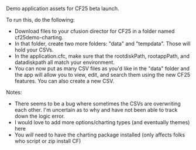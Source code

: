 Demo application assets for CF25 beta launch.

To run this, do the following:

- Download files to your cfusion director for CF25 in a folder named cf25demo-charting.
- In that folder, create two more folders: "data" and "tempdata". Those will hold your CSVs.
- In the application.cfc, make sure that the rootdiskPath, rootappPath, and datadiskpath all match your environment.
- You can now put as many CSV files as you'd like in the "data" folder and the app will allow you to view, edit, and search them using the new CF25 features. You can also create a new CSV.

Notes:

- There seems to be a bug where sometimes the CSVs are overwriting each other. I'm uncertain as to why and have not been able to track down the logic error.
- I would love to add more options/charting types (and eventually themes) here
- You _will_ need to have the charting package installed (only affects folks who script or zip install CF)
